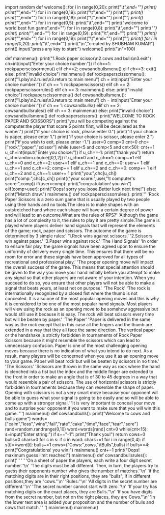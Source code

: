 import random
def welcome():
    for i in range(0,20):
        print("*\t",end="")
    print()
    print("*",end="")
    for i in range(0,19):
        print("\t",end="")
    print("*")
    print()
    print("*",end="")
    for i in range(0,19):
        print("\t",end="")
    print("*")
    print()
    print("*",end="")
    for i in range(0,5):
        print("\t",end="")
    print("welcome to world best fun game",end="")
    for i in range(0,8):
        print("\t",end="")
    print("*")
    print()
    print("*",end="")
    for i in range(0,19):
        print("\t",end="")
    print("*")
    print()
    print("*",end="")
    for i in range(0,19):
        print("\t",end="")
    print("*")
    print()
    for i in range(0,20):
        print("*\t",end="")
    print("\n","created by SHUBHAM KUMAR")
    print()
    input("press any key to start:")
welcome()
print("\n"*100)

def mainmenu():
    print("1.Rock paper scissor\n2.cows and bulls\n3.exit")
    ch=int(input("Enter your choice number:"))
    if ch==1:
       rockpaperscissormenu()
    elif ch==2:
        cowsandbullsmenu()
    elif ch==3:
        exit()
    else:
      print("invalid choice")
      mainmenu()
def rockpaperscissormenu():
    print("1.play\n2.rules\n3.return to main menu")
    ch = int(input("Enter your choice number:"))
    if ch == 1:
        rockpaperscissors()
    elif ch == 2:
        rockpaperscissorrules()
    elif ch == 3:
        mainmenu()
    else:
        print("invalid choice")
        rockpaperscissormenu()
def cowsandbullsmenu():
    print("1.play\n2.rules\n3.return to main menu")
    ch = int(input("Enter your choice number:"))
    if ch == 1:
        cowsandbulls()
    elif ch == 2:
        cowsandbullsrules()
    elif ch == 3:
        mainmenu()
    else:
        print("invalid choice")
        cowsandbullsmenu()
def rockpaperscissors():
    print("WELCOME TO ROCK PAPER AND SCISSORS")
    print("you will be competing against the computer.the player that score 5 points first, will be decellared as the winner.")
    print("if your choice is rock, please enter 0.")
    print("if your choice is paper, please enter 1.")
    print("if your choice is scissor, please enter 2.")
    print("if you wish to exit, please enter -1.")
    user=0
    comp=0
    cnt=0
    chc=["rock","paper","scissor"]
    while (user<5 and comp<5 and cnt<50):
        cnt+=1
        u_ch=int(input("Enter you choice:"))
        if u_ch==-1:
            print("thank you")
            return
        c_ch=random.choice([0,1,2])
        if u_ch==0 and c_ch==1:
            comp+=1
        elif u_ch==0 and c_ch==2:
            user+=1
        elif u_ch==1 and c_ch==0:
            user+= 1
        elif u_ch==1 and c_ch==2:
            comp+= 1
        elif u_ch==2 and c_ch==0:
            comp+= 1
        elif u_ch==2 and c_ch==1:
            user+= 1
        print("you:",chc[u_ch])
        print("comp:",chc[c_ch])
        print(("your score:",user,"\t computer's score:",comp))
    if(user>comp):
        print("congratulation! you win")
    elif(comp>user):
        print("Oops! sorry you loose.Better luck next time!")
    else:
        print("Match draw.")
    mainmenu()
def rockpaperscissorrules():
    print('''
                    'Rock Paper Scissors is a zero sum game that is usually played by two people using their hands and no tools.The idea is to make shapes with an outstretched hand where each shape will have a certain degree of power and will lead to an outcome.What are the rules of RPS?'
                    'Although the game has a lot of complexity to it, the rules to play it are pretty simple.The game is played where players deliver hand signals that will represent the elements of the game; rock, paper and scissors. The outcome of the game is determined by 3 simple rules:'
                    '1.Rock wins against scissors.'
                    '2.Scissors win against paper.'
                    '3.Paper wins against rock.'
                    'The Hand Signals'
                    'In order to ensure fair play, the game signals have been agreed upon to ensure the uniformity of delivery every single time. This ensures that there will be no room for error and these signals have been approved for all types of recreational and professional play.'
                    'The proper opening move will impact the overall success of the game. This means that special attention should be given to the way you move your hand initially before you attempt to make any signal so that other players are not aware of your intention. When you succeed to do so, you ensure that other players will not be able to make a signal that beats yours, at least not on purpose.'
                    'The Rock'
                    'The rock is internationally recognized by a closed fist where the thumb is not concealed. It is also one of the most popular opening moves and this is why it is considered to be one of the most popular hand signals. Most players will view using the rock as an opening move to be somehow aggressive but would still use it because it is easy. The rock will beat scissors every time but will be beaten by paper.'
                    'The Paper'
                    'Paper is delivered in the same way as the rock except that in this case all the fingers and the thumb are extended in a way that they all face the same direction. The vertical paper or the handshake is strictly forbidden in tournaments of Rock Paper Scissors because it might resemble the scissors which can lead to unnecessary confusion. Paper is one of the most challenging opening moves because there is no indication of what you intend to do next. As a result, many players will be concerned when you use it as an opening move to your game. Paper will beat rock but will be beaten by scissors in no time.'
                    'The Scissors'
                    'Scissors are thrown in the same way as rock where the hand is clenched into a fist but the index and the middle finger are extended to the front in order to make an angle that is of 30 to 45 degrees in a way that would resemble a pair of scissors. The use of horizontal scissors is strictly forbidden in tournaments because they can resemble the shape of paper. Opening with scissors is not a very smart move because your opponent will be able to guess what your signal is going to be easily and so will be able to come up with a stronger signal.'
                    'It is very important to conceal your move and to surprise your opponent if you want to make sure that you will win this game.
                    ''')
    mainmenu()
def cowsandbulls():
    print("Welcome to cows and bulls game")
    words=["calm","loss","wins","fail","rate","cake","time","face","tear","sore"]
    rand=random.randrange(0,10)
    word=words[rand]
    cnt=0
    while(cnt<15):
        s=input("Enter string:")
        if s=="-1":
            print("Thank you!")
            return
        cows=0
        bulls=0
        chars=0
        for c in s:
            if c in word:
                chars+=1
        for i in range(0,4):
            if s[i]==word[i]:
                bulls+=1
        cows=("Cows:",cows,"\tBulls",bulls)
        if bulls==4:
            print("Congratulations! you win!")
            mainmenu()
        cnt+=1
    print("Oops! maximum guess limit reached!")
    mainmenu()
def cowsandbullsrules():
    print(' ' ' '
          'On a sheet of paper the players, each write a four digit secret number.''\n'
          'The digits must be all different. Then, in turn, the players try to guess their opponents number who gives the number of matches.''\n'
          'if the matching digits are in their right positions, they are "bulls", if in different positions,they are "cows.''\n'
          'Rules:''\n'
          'All digits in the secret number are different.''\n'
          'The secret number cannot start with zero.''\n'
          'If your try has matching digits on the exact places, they are Bulls.''\n'
          'If you have digits from the secret number, but not on the right places, they are Cows.''\n'
          'In the lower text area is added your proposition and the number of bulls and cows that match.' ' ')
    mainmenu()
mainmenu()















